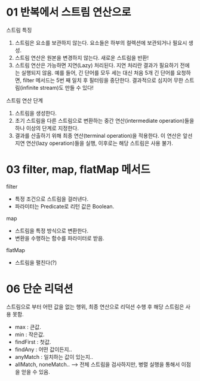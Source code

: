 # 01 반복에서 스트림 연산으로
스트림 특징

1. 스트림은 요소를 보관하지 않는다.
   요소들은 하부의 컬렉션에 보관되거나 필요시 생성.
2. 스트림 연산은 원본을 변경하지 않는다.
   새로운 스트림을 반환!
3. 스트림 연산은 가능하면 지연(Lazy) 처리된다.
   지연 처리란 결과가 필요하기 전에는 실행되지 않음.
   예를 들어, 긴 단어를 모두 세는 대신 처음 5개 긴 단어를 요청하면, filter 메서드는 5번 째 일치 후 필터링을 중단한다.
   결과적으로 심지어 무한 스트림(infinite stream)도 만들 수 있다!

스트림 연산 단계

1. 스트림을 생성한다.
2. 초기 스트림을 다른 스트림으로 변환하는 중간 연산(intermediate operation)들을 하나 이상의 단계로 지정한다.
3. 결과를 산출하기 위해 최종 연산(terminal operation)을 적용한다. 
이 연산은 앞선 지연 연산(lazy operation)들을 실행, 이후로는 해당 스트림은 사용 불가.

# 03 filter, map, flatMap 메서드
filter
* 특정 조건으로 스트림을 걸러낸다.
* 파라미터는 Predicate<T>로 리턴 값은 Boolean.

map
* 스트림을 특정 방식으로 변환한다.
* 변환을 수행하는 함수를 파라미터로 받음.
 
flatMap
* 스트림을 펼친다(?)

# 06 단순 리덕션
스트림으로 부터 어떤 값을 없는 행위, 최종 연산으로 리덕션 수행 후 해당 스트림은 사용 못함.
* max : 큰값.
* min : 작은값.
* findFirst : 첫값.
* findAny : 어떤 값이든지..
* anyMatch : 일치하는 값이 있는지.. 
* allMatch, noneMatch.. --> 전체 스트림을 검사하지만, 병렬 실행을 통해서 이점을 얻을 수 있음. 
